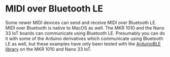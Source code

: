 #  MIDI over Bluetooth LE

Some newer MIDI devices can send and receive MIDI over Bluetooth LE. MIDI over Bluetooth is native to MacOS as well. The MKR 1010 and the Nano 33 IoT boards can communicate using Bluetooth LE. Presumably you can do it with some of the Arduino derivatives which communicate using Bluetooth LE as well, but these examples have only been tested with the [ArduinoBLE library](https://github.com/arduino-libraries/ArduinoBLE) on the MKR 1010 and Nano 33 IoT.
